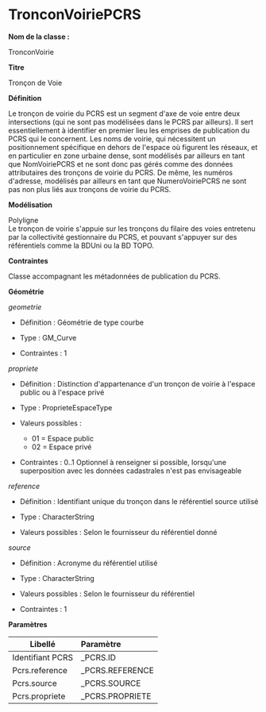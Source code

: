 # TronconVoiriePCRS #



**Nom de la classe :**

TronconVoirie

**Titre**

Tronçon de Voie

**Définition**

Le tronçon de voirie du PCRS est un segment d'axe de voie entre deux intersections (qui ne sont pas modélisées dans le PCRS par ailleurs). Il sert essentiellement à identifier en premier lieu les emprises de publication du PCRS qui le concernent. Les noms de voirie, qui nécessitent un positionnement spécifique en dehors de l'espace où figurent les réseaux, et en particulier en zone urbaine dense, sont modélisés par ailleurs en tant que NomVoiriePCRS et ne sont donc pas gérés comme des données attributaires des tronçons de voirie du PCRS. De même, les numéros d'adresse, modélisés par ailleurs en tant que NumeroVoiriePCRS ne sont pas non plus liés aux tronçons de voirie du PCRS.

**Modélisation**

Polyligne <br>
Le tronçon de voirie s'appuie sur les tronçons du filaire des voies entretenu par la collectivité gestionnaire du PCRS, et pouvant s'appuyer sur des référentiels comme la BDUni ou la BD TOPO.

**Contraintes**

Classe accompagnant les métadonnées de publication du PCRS.

**Géométrie**

*geometrie*

- Définition : Géométrie de type courbe

- Type : GM_Curve

- Contraintes : 1

*propriete*

- Définition : Distinction d'appartenance  d'un tronçon de voirie à l'espace public ou à l'espace privé

- Type : ProprieteEspaceType

- Valeurs possibles :

  - 01 = Espace public
  - 02 = Espace privé


- Contraintes : 0..1 Optionnel à renseigner si possible, lorsqu'une superposition avec les données cadastrales n'est pas envisageable

*reference*

- Définition : Identifiant unique du tronçon dans le référentiel source utilisé

- Type : CharacterString

- Valeurs possibles : Selon le fournisseur du référentiel donné

*source*

- Définition : Acronyme du référentiel utilisé

- Type : CharacterString

- Valeurs possibles : Selon le fournisseur du référentiel

- Contraintes : 1

**Paramètres**

| Libellé | Paramètre |
| ---------|:-------------|
|Identifiant PCRS |_PCRS.ID|
|Pcrs.reference|_PCRS.REFERENCE|
|Pcrs.source|_PCRS.SOURCE|
|Pcrs.propriete|_PCRS.PROPRIETE|
